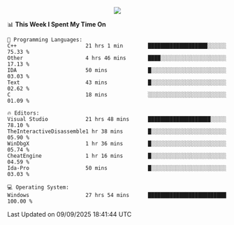 <p align="center">
  <img src="https://readme-typing-svg.herokuapp.com?font=Cascadia+Code&weight=600&size=20&duration=5000&pause=1000&color=FFFFFF&center=true&vCenter=true&width=500&lines=IF+I'M+NOT+WORKING+-+IT+MEANS+I'M+DEAD+💀" />
</p>

<!--START_SECTION:waka-->
📊 **This Week I Spent My Time On** 

```text
💬 Programming Languages: 
C++                      21 hrs 1 min        ███████████████████░░░░░░   75.33 % 
Other                    4 hrs 46 mins       ████░░░░░░░░░░░░░░░░░░░░░   17.13 % 
IDA                      50 mins             █░░░░░░░░░░░░░░░░░░░░░░░░   03.03 % 
Text                     43 mins             █░░░░░░░░░░░░░░░░░░░░░░░░   02.62 % 
C                        18 mins             ░░░░░░░░░░░░░░░░░░░░░░░░░   01.09 % 

🔥 Editors: 
Visual Studio            21 hrs 48 mins      ████████████████████░░░░░   78.10 % 
TheInteractiveDisassemble1 hr 38 mins        █░░░░░░░░░░░░░░░░░░░░░░░░   05.90 % 
WinDbgX                  1 hr 36 mins        █░░░░░░░░░░░░░░░░░░░░░░░░   05.74 % 
CheatEngine              1 hr 16 mins        █░░░░░░░░░░░░░░░░░░░░░░░░   04.59 % 
Ida-Pro                  50 mins             █░░░░░░░░░░░░░░░░░░░░░░░░   03.03 % 

💻 Operating System: 
Windows                  27 hrs 54 mins      █████████████████████████   100.00 % 
```


 Last Updated on 09/09/2025 18:41:44 UTC
<!--END_SECTION:waka-->

